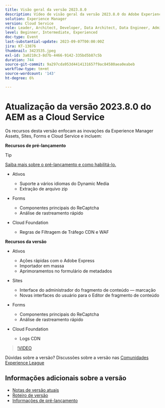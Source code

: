 ```yaml
---
title: Visão geral da versão 2023.8.0
description: Vídeo de visão geral da versão 2023.8.0 do Adobe Experience Manager as a Cloud Service
solution: Experience Manager
version: Cloud Service
role: Leader, Architect, Developer, Data Architect, Data Engineer, Admin, User
level: Beginner, Intermediate, Experienced
doc-type: Event
last-substantial-update: 2023-09-07T00:00:00Z
jira: KT-13876
thumbnail: 3423535.jpeg
exl-id: 3a0210c3-8d7b-4466-9142-335bd5b87c5b
duration: 744
source-git-commit: 9a297cda953d4414131657f9ac84580aea0eabeb
workflow-type: tm+mt
source-wordcount: '143'
ht-degree: 6%

---
```


# Atualização da versão 2023.8.0 do AEM as a Cloud Service

Os recursos desta versão enfocam as inovações da Experience Manager Assets, Sites, Forms e Cloud Service e incluem:

**Recursos de pré-lançamento**

>[!TIP]
>
>[Saiba mais sobre o pré-lançamento e como habilitá-lo.](https://experienceleague.adobe.com/docs/experience-manager-cloud-service/content/release-notes/prerelease.html)

* Ativos
   * Suporte a vários idiomas do Dynamic Media
   * Extração de arquivo zip

* Forms
   * Componentes principais do ReCaptcha
   * Análise de rastreamento rápido

* Cloud Foundation
   * Regras de Filtragem de Tráfego CDN e WAF

**Recursos da versão**

* Ativos
   * Ações rápidas com o Adobe Express
   * Importador em massa
   * Aprimoramentos no formulário de metadados

* Sites
   * Interface do administrador do fragmento de conteúdo — marcação
   * Novas interfaces do usuário para o Editor de fragmento de conteúdo

* Forms
   * Componentes principais do ReCaptcha
   * Análise de rastreamento rápido

* Cloud Foundation
   * Logs CDN

>[!VIDEO](https://video.tv.adobe.com/v/3423535/?learn=on)

Dúvidas sobre a versão?  Discussões sobre a versão nas [Comunidades Experience League](https://adobe.ly/3syyBwe)

## Informações adicionais sobre a versão

* [Notas de versão atuais](https://experienceleague.adobe.com/docs/experience-manager-cloud-service/content/release-notes/home.html?lang=pt-BR)
* [Roteiro de versão](https://experienceleague.adobe.com/docs/experience-manager-release-information/aem-release-updates/update-releases-roadmap.html?lang=pt-BR)
* [Informações de pré-lançamento](https://experienceleague.adobe.com/docs/experience-manager-cloud-service/content/release-notes/prerelease.html)
